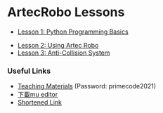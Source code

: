 # ArtecRobo Lessons
- [Lesson 1: Python Programming Basics](./lessons/lesson1.md)
<!-- [Lesson 2: Programming an Electronics Board with Python](./lessons/lesson2.md)-->
- [Lesson 2: Using Artec Robo](./lessons/lesson2.md)
- [Lesson 3: Anti-Collision System](./lessons/lesson3.md)

### Useful Links
- [Teaching Materials](https://www.winstarsenterprise.com/primecode-zh) (Password: primecode2021)
- [下載mu editor](https://www.winstarsenterprise.com/artecrobo2-software-python)
- [Shortened Link](https://bit.ly/3d3lRmc)
